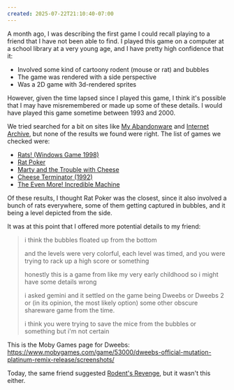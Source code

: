 ```yaml
---
created: 2025-07-22T21:10:40-07:00
---
```


A month ago, I was describing the first game I could recall playing to a friend that I have not been able to find. I played this game on a computer at a school library at a very young age, and I have pretty high confidence that it:
- Involved some kind of cartoony rodent (mouse or rat) and bubbles
- The game was rendered with a side perspective
- Was a 2D game with 3d-rendered sprites

However, given the time lapsed since I played this game, I think it's possible that I may have misremembered or made up some of these details. I would have played this game sometime between 1993 and 2000.

We tried searched for a bit on sites like [My Abandonware](https://www.myabandonware.com/) and [Internet Archive](https://archive.org/), but none of the results we found were right. The list of games we checked were:

- [Rats! (Windows Game 1998)](https://www.youtube.com/watch?v=VFvpPHN8TXo)
- [Rat Poker](https://www.youtube.com/watch?v=PebKGDpZ0fU)
- [Marty and the Trouble with Cheese](https://www.youtube.com/watch?v=nF16_Rv8ROQ)
- [Cheese Terminator (1992)](https://www.mobygames.com/game/76368/cheese-terminator/)
- [The Even More! Incredible Machine](https://www.youtube.com/watch?v=nNgUC489tpg)

Of these results, I thought Rat Poker was the closest, since it also involved a bunch of rats everywhere, some of them getting captured in bubbles, and it being a level depicted from the side.

It was at this point that I offered more potential details to my friend:

> i think the bubbles floated up from the bottom
>
> and the levels were very colorful, each level was timed, and you were trying to rack up a high score or something
>
> honestly this is a game from like my very early childhood so i might have some details wrong
>
> i asked gemini and it settled on the game being Dweebs or Dweebs 2 or (in its opinion, the most likely option) some other obscure shareware game from the time.
>
> i think you were trying to save the mice from the bubbles or something but i'm not certain

This is the Moby Games page for Dweebs: https://www.mobygames.com/game/53000/dweebs-official-mutation-platinum-remix-release/screenshots/

Today, the same friend suggested [Rodent's Revenge](https://www.youtube.com/watch?v=lEQtboM2R1w), but it wasn't this either.
